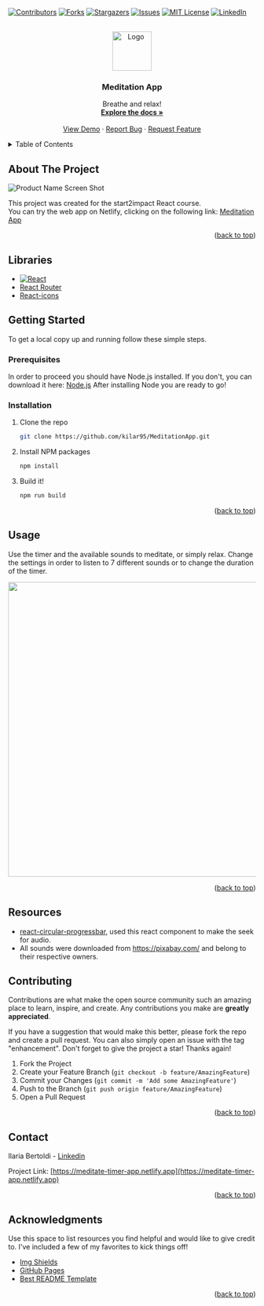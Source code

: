 <a name="readme-top"></a>

[![Contributors][contributors-shield]][contributors-url]
[![Forks][forks-shield]][forks-url]
[![Stargazers][stars-shield]][stars-url]
[![Issues][issues-shield]][issues-url]
[![MIT License][license-shield]][license-url]
[![LinkedIn][linkedin-shield]][linkedin-url]

<!-- PROJECT LOGO -->
<br />
<div align="center">
  <a href="https://github.com/kilar95/MeditationApp">
    <img src="https://user-images.githubusercontent.com/104167965/214048722-6852a762-0ab5-47d9-9497-980075d4f4c9.svg" alt="Logo" width="80" height="80">
  </a>

  <h3 align="center">Meditation App</h3>

  <p align="center">
    Breathe and relax!
    <br />
    <a href="https://github.com/kilar95/MeditationApp"><strong>Explore the docs »</strong></a>
    <br />
    <br />
    <a href="https://meditate-timer-app.netlify.app">View Demo</a>
    ·
    <a href="https://github.com/kilar95/MeditationApp/issues">Report Bug</a>
    ·
    <a href="https://github.com/kilar95/MeditationApp/issues">Request Feature</a>
  </p>
</div>

<!-- TABLE OF CONTENTS -->
<details>
  <summary>Table of Contents</summary>
  <ol>
    <li>
      <a href="#about-the-project">About The Project</a>
      <a href="#libraries">Libraries</a>
    </li>
    <li>
      <a href="#getting-started">Getting Started</a>
      <ul>
        <li><a href="#prerequisites">Prerequisites</a></li>
        <li><a href="#installation">Installation</a></li>
      </ul>
    </li>
    <li><a href="#usage">Usage</a></li>
    <li><a href="#resources">Resources</a></li>
    <li><a href="#contributing">Contributing</a></li>
    <li><a href="#contact">Contact</a></li>
    <li><a href="#acknowledgments">Acknowledgments</a></li>
  </ol>
</details>

<!-- ABOUT THE PROJECT -->

## About The Project

![Product Name Screen Shot][product-screenshot]

This project was created for the start2impact React course. <br>
You can try the web app on Netlify, clicking on the following link: <a href= "https://meditate-timer-app.netlify.app"> Meditation App</a>

<p align="right">(<a href="#readme-top">back to top</a>)</p>

## Libraries

- [![React][react.js]][react-url]
- <a href="https://reactrouter.com/en/main">React Router</a>
- <a href="https://react-icons.github.io/react-icons/"> React-icons</a>

<!-- GETTING STARTED -->

## Getting Started

To get a local copy up and running follow these simple steps.

### Prerequisites

In order to proceed you should have Node.js installed.
If you don't, you can download it here: <a href="https://nodejs.org/it/download/">Node.js</a>
After installing Node you are ready to go!

### Installation

1. Clone the repo
   ```sh
   git clone https://github.com/kilar95/MeditationApp.git
   ```
2. Install NPM packages
   ```sh
   npm install
   ```
3. Build it!
   ```sh
   npm run build
   ```

<p align="right">(<a href="#readme-top">back to top</a>)</p>

## Usage

Use the timer and the available sounds to meditate, or simply relax.
Change the settings in order to listen to 7 different sounds or to change the duration of the timer.

<img src="https://user-images.githubusercontent.com/104167965/214049346-772f7569-96d0-46c9-814c-ddacbbb285b3.PNG" width="600">

<p align="right">(<a href="#readme-top">back to top</a>)</p>

## Resources

- [react-circular-progressbar](https://github.com/kevinsqi/react-circular-progressbar), used this react component to make the seek for audio.
- All sounds were downloaded from https://pixabay.com/ and belong to their respective owners.

<!-- CONTRIBUTING -->

## Contributing

Contributions are what make the open source community such an amazing place to learn, inspire, and create. Any contributions you make are **greatly appreciated**.

If you have a suggestion that would make this better, please fork the repo and create a pull request. You can also simply open an issue with the tag "enhancement".
Don't forget to give the project a star! Thanks again!

1. Fork the Project
2. Create your Feature Branch (`git checkout -b feature/AmazingFeature`)
3. Commit your Changes (`git commit -m 'Add some AmazingFeature'`)
4. Push to the Branch (`git push origin feature/AmazingFeature`)
5. Open a Pull Request

<p align="right">(<a href="#readme-top">back to top</a>)</p>

<!-- CONTACT -->

## Contact

Ilaria Bertoldi - [Linkedin](https://www.linkedin.com/in/ilaria-bertoldi-837a20176/)

Project Link: [https://meditate-timer-app.netlify.app](https://meditate-timer-app.netlify.app)

<p align="right">(<a href="#readme-top">back to top</a>)</p>

<!-- ACKNOWLEDGMENTS -->

## Acknowledgments

Use this space to list resources you find helpful and would like to give credit to. I've included a few of my favorites to kick things off!

- [Img Shields](https://shields.io)
- [GitHub Pages](https://pages.github.com)
- [Best README Template](https://github.com/othneildrew/Best-README-Template#readme)

<p align="right">(<a href="#readme-top">back to top</a>)</p>

<!-- MARKDOWN LINKS & IMAGES -->
<!-- https://www.markdownguide.org/basic-syntax/#reference-style-links -->

[contributors-shield]: https://img.shields.io/github/contributors/kilar95/MeditationApp.svg?style=for-the-badge
[contributors-url]: https://github.com/kilar95/MeditationApp/graphs/contributors
[forks-shield]: https://img.shields.io/github/forks/kilar95/MeditationApp.svg?style=for-the-badge
[forks-url]: https://github.com/kilar95/MeditationApp/network/members
[stars-shield]: https://img.shields.io/github/stars/kilar95/MeditationApp.svg?style=for-the-badge
[stars-url]: https://github.com/kilar95/MeditationApp/stargazers
[issues-shield]: https://img.shields.io/github/issues/kilar95/MeditationApp.svg?style=for-the-badge
[issues-url]: https://github.com/kilar95/MeditationApp/issues
[license-shield]: https://img.shields.io/github/license/kilar95/MeditationApp.svg?style=for-the-badge
[license-url]: https://github.com/kilar95/MeditationApp/blob/master/LICENSE.txt
[linkedin-shield]: https://img.shields.io/badge/-LinkedIn-black.svg?style=for-the-badge&logo=linkedin&colorB=555
[linkedin-url]: https://www.linkedin.com/in/ilaria-bertoldi-837a20176/
[product-screenshot]: ./src/assets/og-image.PNG
[next.js]: https://img.shields.io/badge/next.js-000000?style=for-the-badge&logo=nextdotjs&logoColor=white
[next-url]: https://nextjs.org/
[react.js]: https://img.shields.io/badge/React-20232A?style=for-the-badge&logo=react&logoColor=61DAFB
[react-url]: https://reactjs.org/
[vue.js]: https://img.shields.io/badge/Vue.js-35495E?style=for-the-badge&logo=vuedotjs&logoColor=4FC08D
[vue-url]: https://vuejs.org/
[angular.io]: https://img.shields.io/badge/Angular-DD0031?style=for-the-badge&logo=angular&logoColor=white
[angular-url]: https://angular.io/
[svelte.dev]: https://img.shields.io/badge/Svelte-4A4A55?style=for-the-badge&logo=svelte&logoColor=FF3E00
[svelte-url]: https://svelte.dev/
[laravel.com]: https://img.shields.io/badge/Laravel-FF2D20?style=for-the-badge&logo=laravel&logoColor=white
[laravel-url]: https://laravel.com
[bootstrap.com]: https://img.shields.io/badge/Bootstrap-563D7C?style=for-the-badge&logo=bootstrap&logoColor=white
[bootstrap-url]: https://getbootstrap.com
[jquery.com]: https://img.shields.io/badge/jQuery-0769AD?style=for-the-badge&logo=jquery&logoColor=white
[jquery-url]: https://jquery.com
